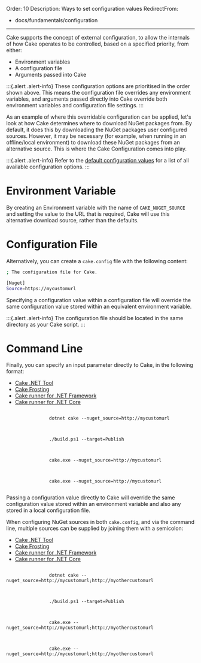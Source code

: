 Order: 10
Description: Ways to set configuration values
RedirectFrom:
  - docs/fundamentals/configuration
---

Cake supports the concept of external configuration, to allow the internals of how Cake operates to be controlled, based on a specified priority, from either:

* Environment variables
* A configuration file
* Arguments passed into Cake

:::{.alert .alert-info}
These configuration options are prioritised in the order shown above.
This means the configuration file overrides any environment variables, and arguments passed directly into Cake override both environment variables and configuration file settings.
:::

As an example of where this overridable configuration can be applied, let's look at how Cake determines where to download NuGet packages from. By default, it does this by downloading the NuGet packages user configured sources.  However, it may be necessary (for example, when running in an offline/local environment) to download these NuGet packages from an alternative source.  This is where the Cake Configuration comes into play.

:::{.alert .alert-info}
Refer to the [default configuration values](default-configuration-values) for a list of all available configuration options.
:::

# Environment Variable

By creating an Environment variable with the name of `CAKE_NUGET_SOURCE` and setting the value to the URL that is required, Cake will use this alternative download source, rather than the defaults.

# Configuration File

Alternatively, you can create a `cake.config` file with the following content:

```sh
; The configuration file for Cake.

[Nuget]
Source=https://mycustomurl
```

Specifying a configuration value within a configuration file will override the same configuration value stored within an equivalent environment variable.

:::{.alert .alert-info}
The configuration file should be located in the same directory as your Cake script.
:::

# Command Line

Finally, you can specify an input parameter directly to Cake, in the following format:

<ul class="nav nav-tabs">
    <li class="active"><a data-toggle="tab" href="#tool1">Cake .NET Tool</a></li>
    <li><a data-toggle="tab" href="#frosting1">Cake Frosting</a></li>
    <li><a data-toggle="tab" href="#netfx1">Cake runner for .NET Framework</a></li>
    <li><a data-toggle="tab" href="#core1">Cake runner for .NET Core</a></li>
</ul>

<div class="tab-content">
    <div id="tool1" class="tab-pane fade in active">
        <p>
            <code class="language-powershell hljs">
                dotnet cake --nuget_source=http://mycustomurl
            </code>
        </p>
    </div>
    <div id="frosting1" class="tab-pane fade">
        <p>
            <code class="language-powershell hljs">
                ./build.ps1 --target=Publish
            </code>
        </p>
    </div>
    <div id="netfx1" class="tab-pane fade">
        <p>
            <code class="language-powershell hljs">
                cake.exe --nuget_source=http://mycustomurl
            </code>
        </p>
    </div>
    <div id="core1" class="tab-pane fade">
        <p>
            <code class="language-powershell hljs">
                cake.exe --nuget_source=http://mycustomurl
            </code>
        </p>
    </div>
</div>

Passing a configuration value directly to Cake will override the same configuration value stored within an environment variable and also any stored in a local configuration file.

When configuring NuGet sources in both `cake.config`, and via the command line, multiple sources can be supplied by joining them with a semicolon:

<ul class="nav nav-tabs">
    <li class="active"><a data-toggle="tab" href="#tool1">Cake .NET Tool</a></li>
    <li><a data-toggle="tab" href="#frosting1">Cake Frosting</a></li>
    <li><a data-toggle="tab" href="#netfx1">Cake runner for .NET Framework</a></li>
    <li><a data-toggle="tab" href="#core1">Cake runner for .NET Core</a></li>
</ul>

<div class="tab-content">
    <div id="tool1" class="tab-pane fade in active">
        <p>
            <code class="language-powershell hljs">
                dotnet cake --nuget_source=http://mycustomurl;http://myothercustomurl
            </code>
        </p>
    </div>
    <div id="frosting1" class="tab-pane fade">
        <p>
            <code class="language-powershell hljs">
                ./build.ps1 --target=Publish
            </code>
        </p>
    </div>
    <div id="netfx1" class="tab-pane fade">
        <p>
            <code class="language-powershell hljs">
                cake.exe --nuget_source=http://mycustomurl;http://myothercustomurl
            </code>
        </p>
    </div>
    <div id="core1" class="tab-pane fade">
        <p>
            <code class="language-powershell hljs">
                cake.exe --nuget_source=http://mycustomurl;http://myothercustomurl
            </code>
        </p>
    </div>
</div>
